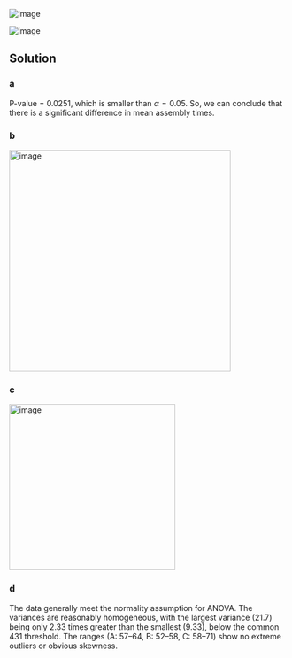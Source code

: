 ![image](https://github.com/user-attachments/assets/f9db4c77-1ea9-4edf-8aea-2dc5de4f1d0c)

![image](https://github.com/user-attachments/assets/4fbc04b1-6201-436b-9260-254da457dcb4)

## Solution
### a
P-value = 0.0251, which is smaller than $\alpha = 0.05$.
So, we can conclude that there is a significant difference in mean assembly times.

### b
<img width="400" alt="image" src="https://github.com/user-attachments/assets/635a735a-aedb-4d07-9520-c245fbd25b4f" >

### c
<img width="300" alt="image" src="https://github.com/user-attachments/assets/2803a3b7-d44f-4145-82ba-b9df6788d733" >

### d
The data generally meet the normality assumption for ANOVA. The variances are reasonably homogeneous, with the largest variance (21.7) being only 2.33 times greater than the smallest (9.33), below the common 431 threshold. The ranges (A: 57–64, B: 52–58, C: 58–71) show no extreme outliers or obvious skewness.
